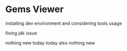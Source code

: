 # Gems Viewer

installing dev environment and considering tools usage

fixing jdk issue

nothing new today
today also nothing new

